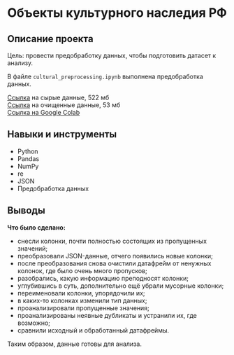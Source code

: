 # Объекты культурного наследия РФ

## Описание проекта

Цель: провести предобработку данных, чтобы подготовить датасет к анализу.

В файле `cultural_preprocessing.ipynb` выполнена предобработка данных.

[Ссылка](https://disk.yandex.ru/d/y3Wip7G9sfVmzg) на сырые данные, 522 мб\
[Ссылка](https://disk.yandex.ru/d/7LXuD2Jo_yzjfg) на очищенные данные, 53 мб\
[Ссылка на Google Colab](https://colab.research.google.com/drive/1euNYuj5jd6i9YPXWWqfDnZt1lr7wenWS?usp=sharing)


## Навыки и инструменты
* Python
* Pandas
* NumPy
* re
* JSON
* Предобработка данных


## Выводы

**Что было сделано:**
* снесли колонки, почти полностью состоящих из пропущенных значений;
* преобразовали JSON-данные, отчего появились новые колонки;
* после преобразования снова очистили датафрейм от ненужных колонок, где было очень много пропусков;
* разобрались, какую информацию преподносят колонки;
* углубившись в суть, дополнительно ещё убрали мусорные колонки; 
* переименовали колонки, упорядочили их;
* в каких-то колонках изменили тип данных;
* проанализировали пропущенные значения;
* проанализированы неявные дубликаты и устранили их, где возможно;
* сравнили исходный и обработанный датафреймы.

Таким образом, данные готовы для анализа.
